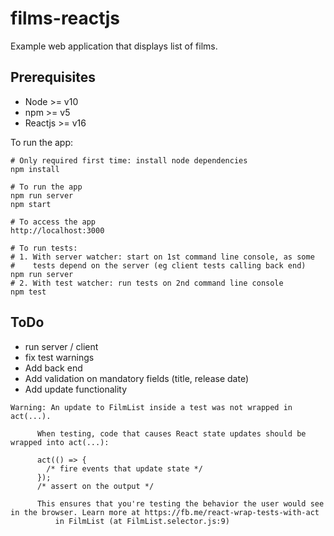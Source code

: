 # films-reactjs

Example web application that displays list of films.

## Prerequisites
* Node >= v10
* npm >= v5
* Reactjs >= v16

To run the app:
```
# Only required first time: install node dependencies
npm install

# To run the app
npm run server
npm start

# To access the app
http://localhost:3000

# To run tests:
# 1. With server watcher: start on 1st command line console, as some
#    tests depend on the server (eg client tests calling back end)
npm run server
# 2. With test watcher: run tests on 2nd command line console
npm test
```

## ToDo
* run server / client
* fix test warnings
* Add back end
* Add validation on mandatory fields (title, release date)
* Add update functionality

```
Warning: An update to FilmList inside a test was not wrapped in act(...).
      
      When testing, code that causes React state updates should be wrapped into act(...):
      
      act(() => {
        /* fire events that update state */
      });
      /* assert on the output */
      
      This ensures that you're testing the behavior the user would see in the browser. Learn more at https://fb.me/react-wrap-tests-with-act
          in FilmList (at FilmList.selector.js:9)

```